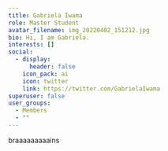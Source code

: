 ```yaml
---
title: Gabriela Iwama
role: Master Student
avatar_filename: img_20220402_151212.jpg
bio: Hi, I am Gabriela.
interests: []
social:
  - display:
      header: false
    icon_pack: ai
    icon: twitter
    link: https://twitter.com/GabrielaIwama
superuser: false
user_groups:
  - Members
  - ""
---
```

braaaaaaaaains